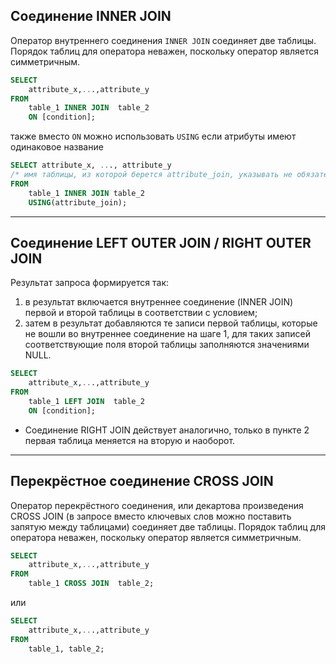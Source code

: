 ## **Соединение INNER JOIN**  

Оператор внутреннего соединения `INNER JOIN` соединяет две таблицы. Порядок таблиц для оператора неважен, поскольку оператор является симметричным.

``` SQL
SELECT
    attribute_x,...,attribute_y
FROM
    table_1 INNER JOIN  table_2
    ON [condition]; 
```

также вместо `ON` можно использовать `USING` если атрибуты имеют одинаковое название
``` SQL
SELECT attribute_x, ..., attribute_y 
/* имя таблицы, из которой берется attribute_join, указывать не обязательно*/
FROM 
    table_1 INNER JOIN table_2
    USING(attribute_join);
```
___

## **Соединение LEFT OUTER JOIN / RIGHT OUTER JOIN**  

Результат запроса формируется так:

1. в результат включается внутреннее соединение (INNER JOIN) первой и второй таблицы в соответствии с условием;
2. затем в результат добавляются те записи первой таблицы, которые не вошли во внутреннее соединение на шаге 1, для таких записей соответствующие поля второй таблицы заполняются значениями NULL.

``` SQL
SELECT
    attribute_x,...,attribute_y
FROM
    table_1 LEFT JOIN  table_2
    ON [condition];
```

- Соединение RIGHT JOIN действует аналогично, только в пункте 2 первая таблица меняется на вторую и наоборот.
___

## **Перекрёстное соединение CROSS JOIN**

Оператор перекрёстного соединения, или декартова произведения CROSS JOIN (в запросе вместо ключевых слов можно поставить запятую между таблицами) соединяет две таблицы. Порядок таблиц для оператора неважен, поскольку оператор является симметричным.

``` SQL
SELECT
    attribute_x,...,attribute_y
FROM
    table_1 CROSS JOIN  table_2;
```

или

``` SQL
SELECT
    attribute_x,...,attribute_y
FROM
    table_1, table_2;
```